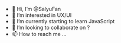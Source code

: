- 👋 Hi, I’m @SalyuFan
- 👀 I’m interested in UX/UI
- 🌱 I’m currently starting to learn JavaScript
- 💞️ I’m looking to collaborate on ?
- 📫 How to reach me ...

<!---
SalyuFan/SalyuFan is a ✨ special ✨ repository because its `README.md` (this file) appears on your GitHub profile.
You can click the Preview link to take a look at your changes.
--->
